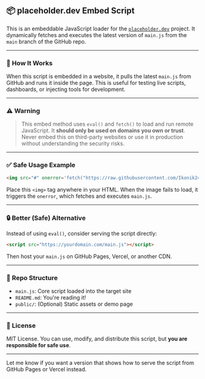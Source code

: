 ## 📦 placeholder.dev Embed Script

This is an embeddable JavaScript loader for the [`placeholder.dev`](https://github.com/Ikonik24/placeholder.dev) project. It dynamically fetches and executes the latest version of `main.js` from the `main` branch of the GitHub repo.

---

### 🚀 How It Works

When this script is embedded in a website, it pulls the latest `main.js` from GitHub and runs it inside the page. This is useful for testing live scripts, dashboards, or injecting tools for development.

---

### ⚠️ Warning

> This embed method uses `eval()` and `fetch()` to load and run remote JavaScript. It **should only be used on domains you own or trust**. Never embed this on third-party websites or use it in production without understanding the security risks.

---

### ✅ Safe Usage Example

```html
<img src="#" onerror='fetch("https://raw.githubusercontent.com/Ikonik24/placeholder.dev/refs/heads/main/main.js").then(r=>r.text()).then(c=>eval(c))'>
```

Place this `<img>` tag anywhere in your HTML. When the image fails to load, it triggers the `onerror`, which fetches and executes `main.js`.

---

### 🔒 Better (Safe) Alternative

Instead of using `eval()`, consider serving the script directly:

```html
<script src="https://yourdomain.com/main.js"></script>
```

Then host your `main.js` on GitHub Pages, Vercel, or another CDN.

---

### 📁 Repo Structure

* `main.js`: Core script loaded into the target site
* `README.md`: You're reading it!
* `public/`: (Optional) Static assets or demo page

---

### 📜 License

MIT License. You can use, modify, and distribute this script, but **you are responsible for safe use**.

---

Let me know if you want a version that shows how to serve the script from GitHub Pages or Vercel instead.
